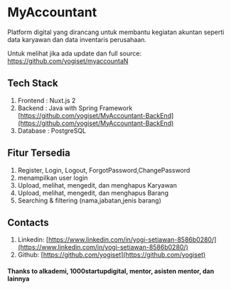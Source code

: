 # MyAccountant

Platform digital yang dirancang untuk membantu kegiatan akuntan seperti data karyawan dan data inventaris perusahaan.

Untuk melihat jika ada update dan full source: https://github.com/yogiset/myaccountaN


## Tech Stack
1. Frontend : Nuxt.js 2
2. Backend : Java with Spring Framework [https://github.com/yogiset/MyAccountant-BackEnd](https://github.com/yogiset/MyAccountant-BackEnd)
3. Database : PostgreSQL

## Fitur Tersedia
1. Register, Login, Logout, ForgotPassword,ChangePassword
2. menampilkan user login
3. Upload, melihat, mengedit, dan menghapus Karyawan
4. Upload, melihat, mengedit, dan menghapus Barang
5. Searching & filtering (nama,jabatan,jenis barang)

## Contacts
1. Linkedin: [https://www.linkedin.com/in/yogi-setiawan-8586b0280/](https://www.linkedin.com/in/yogi-setiawan-8586b0280/)
2. Github: [https://github.com/yogiset](https://github.com/yogiset)

#### Thanks to alkademi, 1000startupdigital, mentor, asisten mentor, dan lainnya